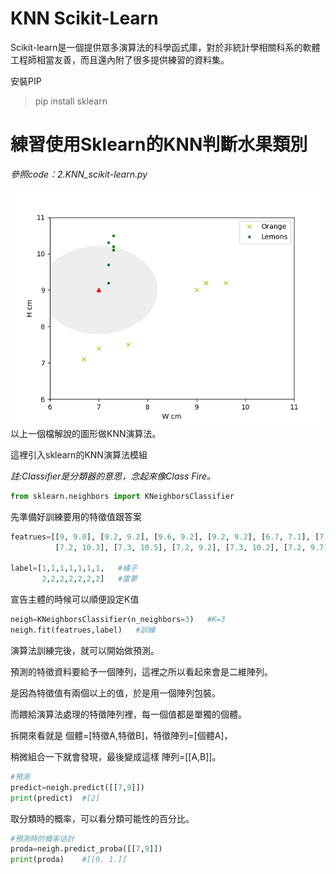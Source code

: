 # KNN Scikit-Learn

Scikit-learn是一個提供眾多演算法的科學函式庫，對於非統計學相關科系的軟體工程師相當友善，而且還內附了很多提供練習的資料集。

安裝PIP
> pip install sklearn

# 練習使用Sklearn的KNN判斷水果類別

_參照code：2.KNN_scikit-learn.py_

![](./IMG/1.KNN.png)
以上一個檔解說的圖形做KNN演算法。



這裡引入sklearn的KNN演算法模組

_註:Classifier是分類器的意思，念起來像Class Fire。_
```python
from sklearn.neighbors import KNeighborsClassifier
```

先準備好訓練要用的特徵值跟答案

```python
featrues=[[9, 9.0], [9.2, 9.2], [9.6, 9.2], [9.2, 9.2], [6.7, 7.1], [7, 7.4], [7.6, 7.5],   #這裡是橘子的特徵值
          [7.2, 10.3], [7.3, 10.5], [7.2, 9.2], [7.3, 10.2], [7.2, 9.7], [7.3, 10.1], [7.3, 10.1]]  #這裡是雷夢

label=[1,1,1,1,1,1,1,   #橘子
       2,2,2,2,2,2,2]   #雷夢
```


宣告主體的時候可以順便設定K值
```python
neigh=KNeighborsClassifier(n_neighbors=3)   #K=3
neigh.fit(featrues,label)   #訓練
```

演算法訓練完後，就可以開始做預測。

預測的特徵資料要給予一個陣列，這裡之所以看起來會是二維陣列。

是因為特徵值有兩個以上的值，於是用一個陣列包裝。

而餵給演算法處理的特徵陣列裡，每一個值都是單獨的個體。

拆開來看就是  個體=[特徵A,特徵B]，特徵陣列=[個體A]，

稍微組合一下就會發現，最後變成這樣 陣列=[[A,B]]。
```python
#預測
predict=neigh.predict([[7,9]])
print(predict)  #[2]
```

取分類時的概率，可以看分類可能性的百分比。
```python
#預測時的概率估計
proda=neigh.predict_proba([[7,9]])
print(proda)    #[[0. 1.]]
```
